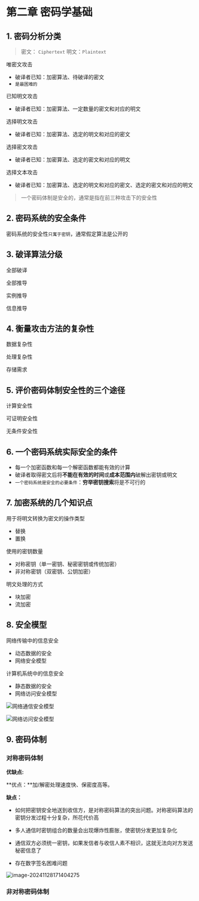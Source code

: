 # 第二章 密码学基础

## 1. 密码分析分类

> 密文： `Ciphertext`	明文：`Plaintext`

唯密文攻击

- 破译者已知：加密算法、待破译的密文
- `是最困难的`

已知明文攻击

- 破译者已知：加密算法、一定数量的密文和对应的明文

选择明文攻击

- 破译者已知：加密算法、选定的明文和对应的密文

选择密文攻击

- 破译者已知：加密算法、选定的密文和对应的明文

选择文本攻击

- 破译者已知：加密算法、选定的明文和对应的密文、选定的密文和对应的明文

> 一个密码体制是安全的，通常是指在前三种攻击下的安全性

## 2. 密码系统的安全条件

密码系统的安全性`只寓于密钥`，通常假定算法是公开的

## 3. 破译算法分级

全部破译

全部推导

实例推导

信息推导

## 4. 衡量攻击方法的复杂性

数据复杂性

处理复杂性

存储需求

## 5. 评价密码体制安全性的三个途径

计算安全性

可证明安全性

无条件安全性

## 6. 一个密码系统实际安全的条件

- 每一个加密函数和每一个解密函数都能有效的计算
- 破译者取得密文后将**不能在有效的时间**或**成本范围内**破解出密钥或明文
- `一个密码系统是安全的必要条件`：**穷举密钥搜索**将是不可行的

## 7. 加密系统的几个知识点

用于将明文转换为密文的操作类型 

- 替换  
- 置换

使用的密钥数量

- 对称密钥（单一密钥、秘密密钥或传统加密）  
- 非对称密钥（双密钥、公钥加密）

明文处理的方式  

- 块加密  
- 流加密

## 8. 安全模型

网络传输中的信息安全

- 动态数据的安全
- 网络安全模型

计算机系统中的信息安全

- 静态数据的安全
- 网络访问安全模型

![网络通信安全模型](http://cdn.jsdelivr.net/gh/Carolynhomes/images@main/img/Python/202411281531134.png)

![网络访问安全模型](http://cdn.jsdelivr.net/gh/Carolynhomes/images@main/img/Python/202411281531564.png)

## 9. 密码体制

### 对称密码体制

**优缺点:**

**优点：**加/解密处理速度快、保密度高等。

**缺点：**

- 如何把密钥安全地送到收信方，是对称密码算法的突出问题。对称密码算法的密钥分发过程十分复杂，所花代价高

- 多人通信时密钥组合的数量会出现爆炸性膨胀，使密钥分发更加复杂化

- 通信双方必须统一密钥，如果发信者与收信人素不相识，这就无法向对方发送秘密信息了

- 存在数字签名困难问题

![image-20241128171404275](http://cdn.jsdelivr.net/gh/Carolynhomes/images@main/img/Python/202411281714964.png)
### 非对称密码体制

